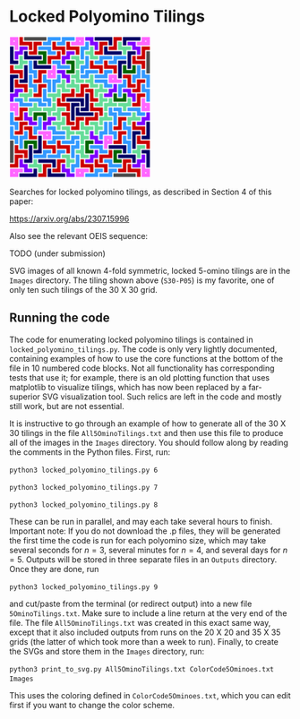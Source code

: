 # Locked Polyomino Tilings

<img src="https://github.com/jtuckerfoltz/LockedPolyominoTilings/blob/main/Images/S30-P05.svg" width=50% height=50%>

Searches for locked polyomino tilings, as described in Section 4 of this paper:

https://arxiv.org/abs/2307.15996

Also see the relevant OEIS sequence:

TODO (under submission)

SVG images of all known 4-fold symmetric, locked 5-omino tilings are in the ``Images`` directory. The tiling shown above (``S30-P05``) is my favorite, one of only ten such tilings of the 30 X 30 grid.

## Running the code

The code for enumerating locked polyomino tilings is contained in ``locked_polyomino_tilings.py``. The code is only very lightly documented, containing examples of how to use the core functions at the bottom of the file in 10 numbered code blocks. Not all functionality has corresponding tests that use it; for example, there is an old plotting function that uses matplotlib to visualize tilings, which has now been replaced by a far-superior SVG visualization tool. Such relics are left in the code and mostly still work, but are not essential.

It is instructive to go through an example of how to generate all of the 30 X 30 tilings in the file ``All5OminoTilings.txt`` and then use this file to produce all of the images in the ``Images`` directory. You should follow along by reading the comments in the Python files. First, run:

``python3 locked_polyomino_tilings.py 6``

``python3 locked_polyomino_tilings.py 7``

``python3 locked_polyomino_tilings.py 8``

These can be run in parallel, and may each take several hours to finish. Important note: If you do not download the .p files, they will be generated the first time the code is run for each polyomino size, which may take several seconds for $n = 3$, several minutes for $n = 4$, and several days for $n = 5$. Outputs will be stored in three separate files in an ``Outputs`` directory. Once they are done, run

``python3 locked_polyomino_tilings.py 9``

and cut/paste from the terminal (or redirect output) into a new file ``5OminoTilings.txt``. Make sure to include a line return at the very end of the file. The file ``All5OminoTilings.txt`` was created in this exact same way, except that it also included outputs from runs on the 20 X 20 and 35 X 35 grids (the latter of which took more than a week to run). Finally, to create the SVGs and store them in the ``Images`` directory, run:

``python3 print_to_svg.py All5OminoTilings.txt ColorCode5Ominoes.txt Images``

This uses the coloring defined in ``ColorCode5Ominoes.txt``, which you can edit first if you want to change the color scheme.
